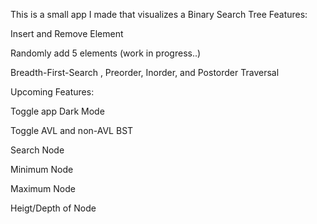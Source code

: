 This is a small app I made that visualizes a Binary Search Tree
Features:
  
  Insert and Remove Element
  
  Randomly add 5 elements (work in progress..)
  
  Breadth-First-Search , Preorder, Inorder, and Postorder Traversal

Upcoming Features:
  
  Toggle app Dark Mode
  
  Toggle AVL and non-AVL BST
  
  Search Node
  
  Minimum Node
  
  Maximum Node
  
  Heigt/Depth of Node
  
